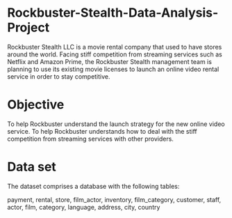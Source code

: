 # Rockbuster-Stealth-Data-Analysis-Project
Rockbuster Stealth LLC is a movie rental company that used to have stores around the world. Facing stiff competition from streaming services such as Netflix and Amazon Prime, the Rockbuster Stealth management team is planning to use its existing movie licenses to launch an online video rental service in order to stay competitive. 

# Objective
To help Rockbuster understand the launch strategy for the new online video service.
To help Rockbuster understands how to deal with the stiff competition from streaming services with other providers.   

# Data set
The dataset comprises a database with the following tables:

payment,
rental,
store,
film_actor,
inventory,
film_category,
customer,
staff,
actor,
film,
category,
language,
address,
city,
country
